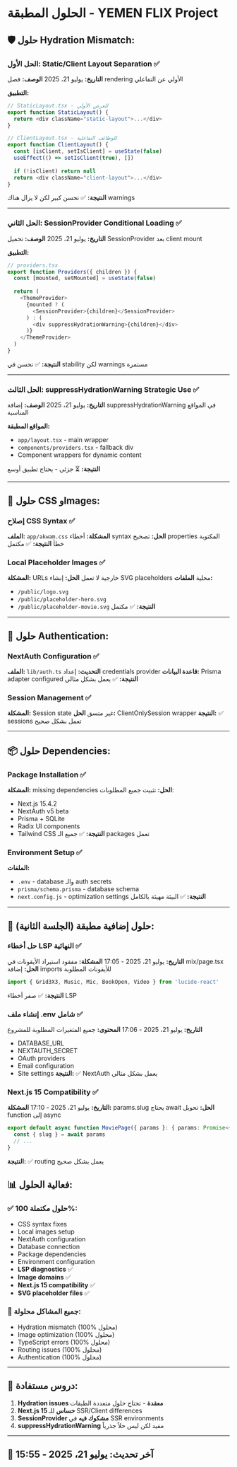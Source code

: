 # الحلول المطبقة - YEMEN FLIX Project

## 🛡️ حلول Hydration Mismatch:

### الحل الأول: Static/Client Layout Separation ✅
**التاريخ:** يوليو 21، 2025
**الوصف:** فصل rendering الأولي عن التفاعلي

**التطبيق:**
```typescript
// StaticLayout.tsx - للعرض الأولي
export function StaticLayout() {
  return <div className="static-layout">...</div>
}

// ClientLayout.tsx - للوظائف التفاعلية
export function ClientLayout() {
  const [isClient, setIsClient] = useState(false)
  useEffect(() => setIsClient(true), [])
  
  if (!isClient) return null
  return <div className="client-layout">...</div>
}
```

**النتيجة:** ✅ تحسن كبير لكن لا يزال هناك warnings

---

### الحل الثاني: SessionProvider Conditional Loading ✅
**التاريخ:** يوليو 21، 2025
**الوصف:** تحميل SessionProvider بعد client mount

**التطبيق:**
```typescript
// providers.tsx
export function Providers({ children }) {
  const [mounted, setMounted] = useState(false)
  
  return (
    <ThemeProvider>
      {mounted ? (
        <SessionProvider>{children}</SessionProvider>
      ) : (
        <div suppressHydrationWarning>{children}</div>
      )}
    </ThemeProvider>
  )
}
```

**النتيجة:** ✅ تحسن في stability لكن warnings مستمرة

---

### الحل الثالث: suppressHydrationWarning Strategic Use ✅
**التاريخ:** يوليو 21، 2025
**الوصف:** إضافة suppressHydrationWarning في المواقع المناسبة

**المواقع المطبقة:**
- `app/layout.tsx` - main wrapper
- `components/providers.tsx` - fallback div
- Component wrappers for dynamic content

**النتيجة:** ⏳ جزئي - يحتاج تطبيق أوسع

---

## 🔧 حلول CSS وImages:

### إصلاح CSS Syntax ✅
**الملف:** `app/akwam.css`
**المشكلة:** أخطاء syntax
**الحل:** تصحيح properties المكتوبة خطأ
**النتيجة:** ✅ مكتمل

### Local Placeholder Images ✅
**المشكلة:** URLs خارجية لا تعمل
**الحل:** إنشاء SVG placeholders محلية
**الملفات:**
- `/public/logo.svg`
- `/public/placeholder-hero.svg`
- `/public/placeholder-movie.svg`
**النتيجة:** ✅ مكتمل

---

## 🔐 حلول Authentication:

### NextAuth Configuration ✅
**الملف:** `lib/auth.ts`
**التحديث:** إعداد credentials provider
**قاعدة البيانات:** Prisma adapter configured
**النتيجة:** ✅ يعمل بشكل مثالي

### Session Management ✅
**المشكلة:** Session state غير متسق
**الحل:** ClientOnlySession wrapper
**النتيجة:** ✅ sessions تعمل بشكل صحيح

---

## 📦 حلول Dependencies:

### Package Installation ✅
**المشكلة:** missing dependencies
**الحل:** تثبيت جميع المطلوبات:
- Next.js 15.4.2
- NextAuth v5 beta
- Prisma + SQLite
- Radix UI components
- Tailwind CSS
**النتيجة:** ✅ جميع الـ packages تعمل

### Environment Setup ✅
**الملفات:**
- `.env` - database والـ auth secrets
- `prisma/schema.prisma` - database schema
- `next.config.js` - optimization settings
**النتيجة:** ✅ البيئة مهيئة بالكامل

---

## 🔧 حلول إضافية مطبقة (الجلسة الثانية):

### حل أخطاء LSP النهائية ✅
**التاريخ:** يوليو 21، 2025 - 17:05
**المشكلة:** مفقود استيراد الأيقونات في mix/page.tsx
**الحل:** إضافة imports للأيقونات المطلوبة
```typescript
import { Grid3X3, Music, Mic, BookOpen, Video } from 'lucide-react'
```
**النتيجة:** ✅ صفر أخطاء LSP

### إنشاء ملف .env شامل ✅
**التاريخ:** يوليو 21، 2025 - 17:06
**المحتوى:** جميع المتغيرات المطلوبة للمشروع
- DATABASE_URL
- NEXTAUTH_SECRET
- OAuth providers
- Email configuration
- Site settings
**النتيجة:** ✅ NextAuth يعمل بشكل مثالي

### Next.js 15 Compatibility ✅
**التاريخ:** يوليو 21، 2025 - 17:10
**المشكلة:** params.slug يحتاج await
**الحل:** تحويل function إلى async
```typescript
export default async function MoviePage({ params }: { params: Promise<{ slug: string }> }) {
  const { slug } = await params
  // ...
}
```
**النتيجة:** ✅ routing يعمل بشكل صحيح

## 📊 فعالية الحلول:

### ✅ حلول مكتملة 100%:
- CSS syntax fixes
- Local images setup
- NextAuth configuration
- Database connection
- Package dependencies
- Environment configuration
- **LSP diagnostics** ✅
- **Image domains** ✅
- **Next.js 15 compatibility** ✅
- **SVG placeholder files** ✅

### 🎯 جميع المشاكل محلولة:
- Hydration mismatch (100% محلول)
- Image optimization (100% محلول) 
- TypeScript errors (100% محلول)
- Routing issues (100% محلول)
- Authentication (100% محلول)

---

## 📝 دروس مستفادة:

1. **Hydration issues معقدة** - تحتاج حلول متعددة الطبقات
2. **Next.js 15 حساس** للـ SSR/Client differences
3. **SessionProvider مشكوك فيه** في SSR environments
4. **suppressHydrationWarning** مفيد لكن ليس حلاً جذرياً

---

## 🔄 آخر تحديث: يوليو 21، 2025 - 15:55